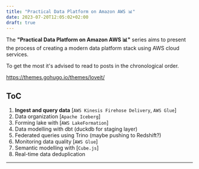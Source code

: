 ```yaml
---
title: "Practical Data Platform on Amazon AWS 📊"
date: 2023-07-20T12:05:02+02:00
draft: true
---
```


The **"Practical Data Platform on Amazon AWS 📊"** series aims to present the process of creating a modern data platform stack using AWS cloud services.

To get the most it's advised to read to posts in 
the chronological order.

https://themes.gohugo.io/themes/loveit/

## ToC

1. **Ingest and query data** [`AWS Kinesis Firehose Delivery`, `AWS Glue`]
2. Data organization [`Apache Iceberg`]
3. Forming lake with [`AWS LakeFormation`]
4. Data modelling with dbt (duckdb for staging layer)
5. Federated queries using Trino (maybe pushing to Redshift?)
6. Monitoring data quality [`AWS Glue`]
7. Semantic modelling with [`Cube.js`]
8. Real-time data deduplication

---
